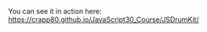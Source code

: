 You can see it in action here: <a href="https://crapp80.github.io/JavaScript30_Course/JSDrumKit/" target="_blank">https://crapp80.github.io/JavaScript30_Course/JSDrumKit/</a>
